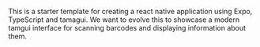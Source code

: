 This is a starter template for creating a react native application using Expo, TypeScript and tamagui. We want to evolve this to showcase a modern tamgui interface for scanning barcodes and displaying information about them.